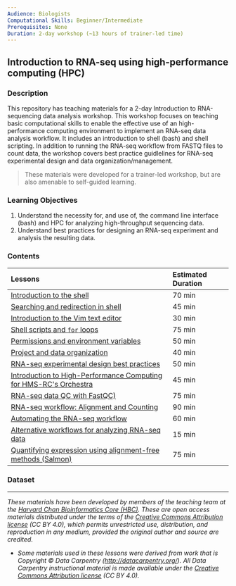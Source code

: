 ```yaml
---
Audience: Biologists
Computational Skills: Beginner/Intermediate
Prerequisites: None
Duration: 2-day workshop (~13 hours of trainer-led time)
---
```


## Introduction to RNA-seq using high-performance computing (HPC)

### Description

This repository has teaching materials for a 2-day Introduction to RNA-sequencing data analysis workshop. This workshop focuses on teaching basic computational skills to enable the effective use of an high-performance computing environment to implement an RNA-seq data analysis workflow. It includes an introduction to shell (bash) and shell scripting. In addition to running the RNA-seq workflow from FASTQ files to count data, the workshop covers best practice guidlelines for RNA-seq experimental design and data organization/management.

> These materials were developed for a trainer-led workshop, but are also amenable to self-guided learning.

### Learning Objectives

1.	Understand the necessity for, and use of, the command line interface (bash) and HPC for analyzing high-throughput sequencing data.
2.	Understand best practices for designing an RNA-seq experiment and analysis the resulting data.


### Contents

| Lessons            | Estimated Duration |
|:------------------------|:----------|
|[Introduction to the shell](lessons/01_the_filesystem.md) | 70 min |
|[Searching and redirection in shell](lessons/02_searching_files.md) | 45 min |
|[Introduction to the Vim text editor ](lessons/03_vim.md) | 30 min |
|[Shell scripts and `for` loops](lessons/04_loops_and_scripts.md) | 75 min |
|[Permissions and environment variables](lessons/05_permissions_and_environment_variables.md) | 50 min |
|[Project and data organization](lessons/06_data_organization.md) | 40 min |
|[RNA-seq experimental design best practices](lectures/rna-seq_design.pdf) | 50 min |
|[Introduction to High-Performance Computing for HMS-RC's Orchestra](lectures/HPC_intro_slides_Radhika.pdf) | 45 min |
|[RNA-seq data QC with FastQC)](lessons/07_assessing_quality.md) | 75 min |
|[RNA-seq workflow: Alignment and Counting](lessons/08_rnaseq_workflow.md) | 90 min |
|[Automating the RNA-seq workflow](lessons/09_automating_workflow.md) | 60 min |
|[Alternative workflows for analyzing RNA-seq data](lectures/RNAseq-analysis-methods.pdf) | 15 min |
|[Quantifying expression using alignment-free methods (Salmon)](lessons/10_salmon.md) | 75 min |

### Dataset

***
*These materials have been developed by members of the teaching team at the [Harvard Chan Bioinformatics Core (HBC)](http://bioinformatics.sph.harvard.edu/). These are open access materials distributed under the terms of the [Creative Commons Attribution license](https://creativecommons.org/licenses/by/4.0/) (CC BY 4.0), which permits unrestricted use, distribution, and reproduction in any medium, provided the original author and source are credited.*

* *Some materials used in these lessons were derived from work that is Copyright © Data Carpentry (http://datacarpentry.org/). 
All Data Carpentry instructional material is made available under the [Creative Commons Attribution license](https://creativecommons.org/licenses/by/4.0/) (CC BY 4.0).*
